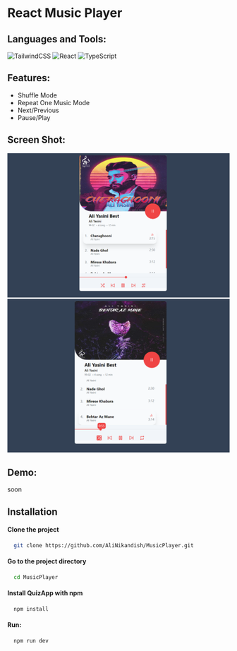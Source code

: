 # React Music Player

## Languages and Tools:

![TailwindCSS](https://img.shields.io/badge/tailwindcss-%2338B2AC.svg?style=for-the-badge&logo=tailwind-css&logoColor=white)
![React](https://img.shields.io/badge/react-%2320232a.svg?style=for-the-badge&logo=react&logoColor=%2361DAFB)
![TypeScript](https://img.shields.io/badge/typescript-%23007ACC.svg?style=for-the-badge&logo=typescript&logoColor=white)


## Features:
- Shuffle Mode
- Repeat One Music Mode
- Next/Previous 
- Pause/Play

## Screen Shot:

<img src="https://raw.githubusercontent.com/AliNikandish/MusicPlayer/main/Screenshot1.png"/>
<img src="https://raw.githubusercontent.com/AliNikandish/MusicPlayer/main/Screenshot2.png"/>

## Demo:
soon


## Installation

#### Clone the project

```bash
  git clone https://github.com/AliNikandish/MusicPlayer.git
```

#### Go to the project directory

```bash
  cd MusicPlayer
```

#### Install QuizApp with npm

```bash
  npm install
```
#### Run:
```bash
  npm run dev
```
